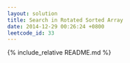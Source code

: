 ```yaml
---
layout: solution
title: Search in Rotated Sorted Array
date: 2014-12-29 00:26:24 +0800
leetcode_id: 33
---
```

{% include_relative README.md %}
